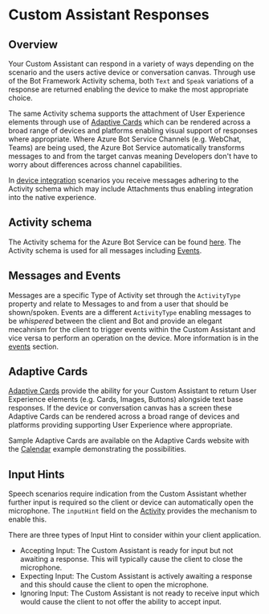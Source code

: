 # Custom Assistant Responses

## Overview

Your Custom Assistant can respond in a variety of ways depending on the scenario and the users active device or conversation canvas. Through use of the Bot Framework Activity schema, both `Text` and `Speak` variations of a response are returned enabling the device to make the most appropriate choice.

The same Activity schema supports the attachment of User Experience elements through use of [Adaptive Cards](https://www.adaptivecards.io) which can be rendered across a broad range of devices and platforms enabling visual support of responses where appropriate. Where Azure Bot Service Channels (e.g. WebChat, Teams) are being used, the Azure Bot Service automatically transforms messages to and from the target canvas meaning Developers don't have to worry about differences across channel capabilities.

In [device integration](./customassistant-deviceintegration.md) scenarios you receive messages adhering to the Activity schema which may include Attachments thus enabling integration into the native experience.  

## Activity schema

The Activity schema for the Azure Bot Service can be found [here](https://github.com/Microsoft/BotBuilder/blob/hub/specs/botframework-activity/botframework-activity.md). The Activity schema is used for all messages including [Events](./customassistant-events.md).

## Messages and Events

Messages are a specific Type of Activity set through the `ActivityType` property and relate to Messages to and from a user that should be shown/spoken. Events are a different `ActivityType` enabling messages to be *whispered* between the client and Bot and provide an elegant mecahnism for the client to trigger events within the Custom Assistant and vice versa to perform an operation on the device. More information is in the [events](./customassistant-events.md) section.

## Adaptive Cards

[Adaptive Cards](https://adaptivecards.io) provide the ability for your Custom Assistant to return User Experience elements (e.g. Cards, Images, Buttons) alongside text base responses. If the device or conversation canvas has a screen these Adaptive Cards can be rendered across a broad range of devices and platforms providing supporting User Experience where appropriate.

Sample Adaptive Cards are available on the Adaptive Cards website with the [Calendar](https://adaptivecards.io/samples/WeatherLarge.html) example demonstrating the possibilities.

## Input Hints

Speech scenarios require indication from the Custom Assistant whether further input is required so the client or device can automatically open the microphone. The `inputHint` field on the [Activity](https://github.com/Microsoft/BotBuilder/blob/hub/specs/botframework-activity/botframework-activity.md) provides the mechanism to enable this.

There are three types of Input Hint to consider within your client application.
- Accepting Input: The Custom Assistant is ready for input but not awaiting a response. This will typically cause the client to close the microphone.
- Expecting Input: The Custom Assistant is actively awaiting a response and this should cause the client to open the microphone.
- Ignoring Input: The Custom Assistant is not ready to receive input which would cause the client to not offer the ability to accept input.
